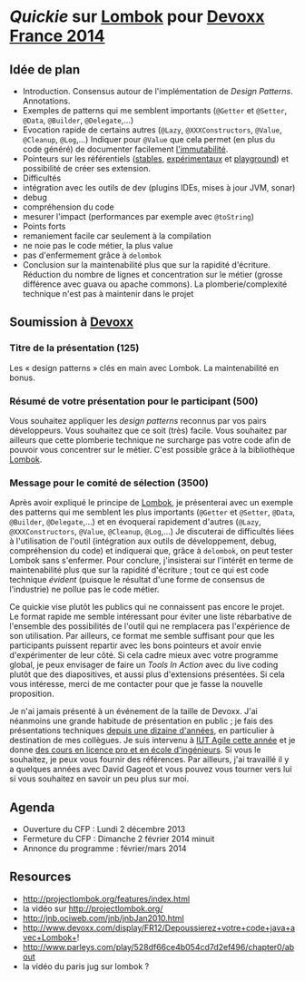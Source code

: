 _Quickie_ sur [Lombok](http://projectlombok.org/) pour [Devoxx France 2014](http://cfp.devoxx.fr/cfp/proposal/new)
=============

## Idée de plan

* Introduction. Consensus autour de l'implémentation de _Design Patterns_. Annotations.
* Exemples de patterns qui me semblent importants (`@Getter` et `@Setter`, `@Data`, `@Builder`, `@Delegate`,...)
* Evocation rapide de certains autres (`@Lazy`, `@XXXConstructors`, `@Value`, `@Cleanup`, `@Log`,...) Indiquer pour `@Value` que cela permet (en plus du code généré) de documenter facilement [l'immutabilité](http://blogs.msdn.com/b/ericlippert/archive/2007/11/13/immutability-in-c-part-one-kinds-of-immutability.aspx).
* Pointeurs sur les référentiels ([stables](http://projectlombok.org/features/), [expérimentaux](http://projectlombok.org/features/experimental/) et [playground](https://github.com/peichhorn/lombok-pg)) et possibilité de créer ses extension.
* Difficultés
 * intégration avec les outils de dev (plugins IDEs, mises à jour JVM, sonar)
 * debug
 * compréhension du code
 * mesurer l'impact (performances par exemple avec `@toString`)
* Points forts
 * remaniement facile car seulement à la compilation
 * ne noie pas le code métier, la plus value
 * pas d'enfermement grâce à `delombok`
* Conclusion sur la maintenabilité plus que sur la rapidité d'écriture. Réduction du nombre de lignes et concentration sur le métier (grosse différence avec guava ou apache commons). La plomberie/complexité technique n'est pas à maintenir dans le projet


## Soumission à [Devoxx](http://cfp.devoxx.fr/cfp/proposal/new)

### Titre de la présentation (125)

Les « design patterns » clés en main avec Lombok. La maintenabilité en bonus.

### Résumé de votre présentation pour le participant (500)

Vous souhaitez appliquer les _design patterns_ reconnus par vos pairs développeurs. Vous souhaitez que ce soit (très) facile. Vous souhaitez par ailleurs que cette plomberie technique ne surcharge pas votre code afin de pouvoir vous concentrer sur le métier. C'est possible grâce à la bibliothèque [Lombok](http://projectlombok.org/).

### Message pour le comité de sélection (3500)

Après avoir expliqué le principe de [Lombok](http://projectlombok.org/), je présenterai avec un exemple des patterns qui me semblent les plus importants (`@Getter` et `@Setter`, `@Data`, `@Builder`, `@Delegate`,...) et en évoquerai rapidement d'autres (`@Lazy`, `@XXXConstructors`, `@Value`, `@Cleanup`, `@Log`,...) Je discuterai de difficultés liées à l'utilisation de l'outil (intégration aux outils de développement, debug, compréhension du code) et indiquerai que, grâce à `delombok`, on peut tester Lombok sans s'enfermer. Pour conclure, j'insisterai sur l'intérêt en terme de maintenabilité plus que sur la rapidité d'écriture ; tout ce qui est code technique _évident_ (puisque le résultat d'une forme de consensus de l'industrie) ne pollue pas le code métier.

Ce quickie vise plutôt les publics qui ne connaissent pas encore le projet. Le format rapide me semble intéressant pour éviter une liste rébarbative de l'ensemble des possibilités de l'outil qui ne remplacera pas l'expérience de son utilisation. Par ailleurs, ce format me semble suffisant pour que les participants puissent repartir avec les bons pointeurs et avoir envie d'expérimenter de leur côté. Si cela cadre mieux avec votre programme global, je peux envisager de faire un _Tools In Action_ avec du live coding plutôt que des diapositives, et aussi plus d'extensions présentées. Si cela vous intéresse, merci de me contacter pour que je fasse la nouvelle proposition.

Je n'ai jamais présenté à un événement de la taille de Devoxx. J'ai néanmoins une grande habitude de présentation en public ; je fais des présentations techniques [depuis une dizaine d'années](http://fr.linkedin.com/in/lcottereau/fr), en particulier à destination de mes collègues. Je suis intervenu à [IUT Agile cette année](https://github.com/lcottereau/po-non-certifie-slides) et je donne [des cours en licence pro et en école d'ingénieurs](https://github.com/lcottereau/maintainability-slides). Si vous le souhaitez, je peux vous fournir des références. Par ailleurs, j'ai travaillé il y a quelques années avec David Gageot et vous pouvez vous tourner vers lui si vous souhaitez en savoir un peu plus sur moi.

## Agenda

- Ouverture du CFP : Lundi 2 décembre 2013
- Fermeture du CFP : Dimanche 2 février 2014 minuit
- Annonce du programme : février/mars 2014

## Resources

* http://projectlombok.org/features/index.html
* la vidéo sur http://projectlombok.org/
* http://jnb.ociweb.com/jnb/jnbJan2010.html
* http://www.devoxx.com/display/FR12/Depoussierez+votre+code+java+avec+Lombok+!
* http://www.parleys.com/play/528df66ce4b054cd7d2ef496/chapter0/about
* la vidéo du paris jug sur lombok ?
